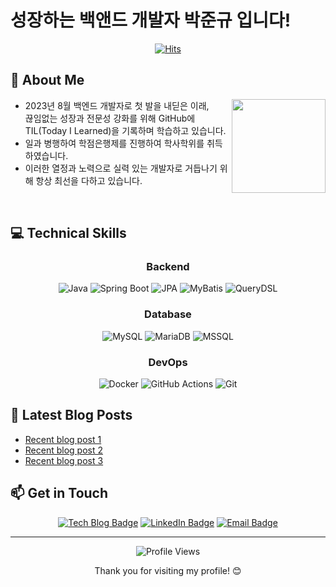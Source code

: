 #  성장하는 백앤드 개발자 박준규 입니다! </div>

<div align="center">
  
  [![Hits](https://hits.seeyoufarm.com/api/count/incr/badge.svg?url=https%3A%2F%2Fgithub.com%2F<Joon>&count_bg=%2376FB11&title_bg=%23198BD7&icon=github.svg&icon_color=%23000000&title=Visitors&edge_flat=false)](https://hits.seeyoufarm.com)
  
</div>

## 🌟 About Me 

<img align="right" width="150" src="https://media.giphy.com/media/qgQUggAC3Pfv687qPC/giphy.gif" />

- 2023년 8월 백엔드 개발자로 첫 발을 내딛은 이래, <br>
  끊임없는 성장과 전문성 강화를 위해 GitHub에 TIL(Today I Learned)을 기록하며 학습하고 있습니다.
- 일과 병행하여 학점은행제를 진행하여 학사학위를 취득하였습니다.
- 이러한 열정과 노력으로 실력 있는 개발자로 거듭나기 위해 항상 최선을 다하고 있습니다.

<br clear="right"/>

## 💻 Technical Skills

<div align="center">
  
  ### Backend
  ![Java](https://img.shields.io/badge/Java-%23ED8B00.svg?style=for-the-badge&logo=openjdk&logoColor=white)
  ![Spring Boot](https://img.shields.io/badge/Spring_Boot-%236DB33F.svg?style=for-the-badge&logo=spring-boot&logoColor=white)
  ![JPA](https://img.shields.io/badge/JPA-%23007396.svg?style=for-the-badge&logo=hibernate&logoColor=white)
  ![MyBatis](https://img.shields.io/badge/MyBatis-%23FF0000.svg?style=for-the-badge&logo=apache&logoColor=white)
  ![QueryDSL](https://img.shields.io/badge/QueryDSL-%230769AD.svg?style=for-the-badge&logo=java&logoColor=white)
  
  ### Database
  ![MySQL](https://img.shields.io/badge/MySQL-%234479A1.svg?style=for-the-badge&logo=mysql&logoColor=white)
  ![MariaDB](https://img.shields.io/badge/MariaDB-%23003545.svg?style=for-the-badge&logo=mariadb&logoColor=white)
  ![MSSQL](https://img.shields.io/badge/MSSQL-%23CC2927.svg?style=for-the-badge&logo=microsoft-sql-server&logoColor=white)
  
  ### DevOps
  ![Docker](https://img.shields.io/badge/Docker-%232496ED.svg?style=for-the-badge&logo=docker&logoColor=white)
  ![GitHub Actions](https://img.shields.io/badge/GitHub_Actions-%232088FF.svg?style=for-the-badge&logo=github-actions&logoColor=white)
  ![Git](https://img.shields.io/badge/Git-%23F05032.svg?style=for-the-badge&logo=git&logoColor=white)

  

  
</div>


<!--

<div align="center">
  ## 📊 GitHub Stats
  ![GitHub stats](https://github-readme-stats.vercel.app/api?username=cucu7103&show_icons=true&theme=radical)
  
  ![Top Langs](https://github-readme-stats.vercel.app/api/top-langs/?username=cucu7103&layout=compact&theme=radical)
  
</div>

-->


<!--

## 🔥 Recent Projects
<table>
  <tr>
    <td width="50%">
      <h3 align="center">MY TIL</h3>
      <div align="center">
        <a href="https://github.com/CUCU7103/TIL" target="_blank">
          <img src="https://dummyimage.com/300x200/4287f5/ffffff&text=Project+1" width="400" alt="Project 1">
        </a>
      <p><strong>Tech Stack:</strong> Java, Spring Boot, MySQL</p>
        <p>A brief description of your first project and what you learned from it.</p> 
      </div>
    </td>
   <td width="50%">
      <h3 align="center">Project 2</h3>
      <div align="center">
        <a href="https://github.com/cuc/project2" target="_blank">
          <img src="https://dummyimage.com/300x200/f54242/ffffff&text=Project+2" width="400" alt="Project 2">
        </a>
        <p><strong>Tech Stack:</strong> Spring Boot, JPA, Docker</p>
        <p>A brief description of your second project and what you learned from it.</p>
      </div>
    </td>
  </tr>
</table>
-->

## 📝 Latest Blog Posts

<!-- BLOG-POST-LIST:START -->
- [Recent blog post 1](https://velog.io/@bluegrate/post1)
- [Recent blog post 2](https://velog.io/@bluegrate/post2)
- [Recent blog post 3](https://velog.io/@bluegrate/post3)
<!-- BLOG-POST-LIST:END -->

## 📫 Get in Touch

<div align="center">
  
  [![Tech Blog Badge](http://img.shields.io/badge/Velog-20C997?style=for-the-badge&logo=velog&logoColor=white&link=https://velog.io/@bluegrate/posts)](https://velog.io/@bluegrate/posts)
  [![LinkedIn Badge](https://img.shields.io/badge/LinkedIn-0A66C2?style=for-the-badge&logo=linkedin&logoColor=white&link=https://www.linkedin.com/feed/)](https://www.linkedin.com/feed/)
  [![Email Badge](https://img.shields.io/badge/Email-EA4335?style=for-the-badge&logo=gmail&logoColor=white&link=mailto:qkrwnsrb224@gmail.com)](mailto:qkrwnsrb224@gmail.com)
  
</div>

---

<div align="center">
  <img src="https://komarev.com/ghpvc/?username=cucu7103&color=blueviolet&style=flat-square&label=Profile+Views" alt="Profile Views">
  <p>Thank you for visiting my profile! 😊</p>
</div>
